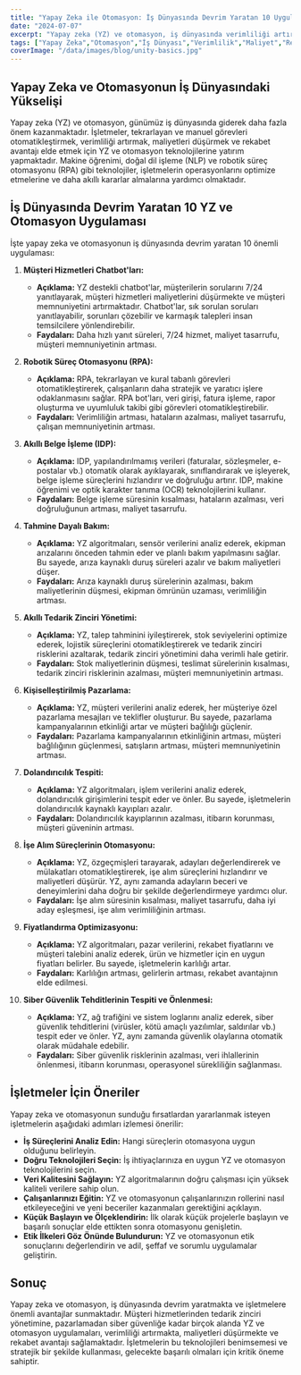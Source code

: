 ```yaml
---
title: "Yapay Zeka ile Otomasyon: İş Dünyasında Devrim Yaratan 10 Uygulama"
date: "2024-07-07"
excerpt: "Yapay zeka (YZ) ve otomasyon, iş dünyasında verimliliği artırmanın, maliyetleri düşürmenin ve rekabet avantajı elde etmenin anahtarı haline geldi. Bu makalede, yapay zeka ile otomasyonun iş dünyasında devrim yaratan 10 önemli uygulamasını ve bu uygulamaların işletmelere sağladığı faydaları inceliyoruz."
tags: ["Yapay Zeka","Otomasyon","İş Dünyası","Verimlilik","Maliyet","Rekabet","Makine Öğrenimi","RPA","Müşteri Hizmetleri","Pazarlama"]
coverImage: "/data/images/blog/unity-basics.jpg"
---
```


## Yapay Zeka ve Otomasyonun İş Dünyasındaki Yükselişi

Yapay zeka (YZ) ve otomasyon, günümüz iş dünyasında giderek daha fazla önem kazanmaktadır. İşletmeler, tekrarlayan ve manuel görevleri otomatikleştirmek, verimliliği artırmak, maliyetleri düşürmek ve rekabet avantajı elde etmek için YZ ve otomasyon teknolojilerine yatırım yapmaktadır. Makine öğrenimi, doğal dil işleme (NLP) ve robotik süreç otomasyonu (RPA) gibi teknolojiler, işletmelerin operasyonlarını optimize etmelerine ve daha akıllı kararlar almalarına yardımcı olmaktadır.

## İş Dünyasında Devrim Yaratan 10 YZ ve Otomasyon Uygulaması

İşte yapay zeka ve otomasyonun iş dünyasında devrim yaratan 10 önemli uygulaması:

1.  **Müşteri Hizmetleri Chatbot'ları:**

    *   **Açıklama:** YZ destekli chatbot'lar, müşterilerin sorularını 7/24 yanıtlayarak, müşteri hizmetleri maliyetlerini düşürmekte ve müşteri memnuniyetini artırmaktadır. Chatbot'lar, sık sorulan soruları yanıtlayabilir, sorunları çözebilir ve karmaşık talepleri insan temsilcilere yönlendirebilir.
    *   **Faydaları:** Daha hızlı yanıt süreleri, 7/24 hizmet, maliyet tasarrufu, müşteri memnuniyetinin artması.
2.  **Robotik Süreç Otomasyonu (RPA):**

    *   **Açıklama:** RPA, tekrarlayan ve kural tabanlı görevleri otomatikleştirerek, çalışanların daha stratejik ve yaratıcı işlere odaklanmasını sağlar. RPA bot'ları, veri girişi, fatura işleme, rapor oluşturma ve uyumluluk takibi gibi görevleri otomatikleştirebilir.
    *   **Faydaları:** Verimliliğin artması, hataların azalması, maliyet tasarrufu, çalışan memnuniyetinin artması.
3.  **Akıllı Belge İşleme (IDP):**

    *   **Açıklama:** IDP, yapılandırılmamış verileri (faturalar, sözleşmeler, e-postalar vb.) otomatik olarak ayıklayarak, sınıflandırarak ve işleyerek, belge işleme süreçlerini hızlandırır ve doğruluğu artırır. IDP, makine öğrenimi ve optik karakter tanıma (OCR) teknolojilerini kullanır.
    *   **Faydaları:** Belge işleme süresinin kısalması, hataların azalması, veri doğruluğunun artması, maliyet tasarrufu.
4.  **Tahmine Dayalı Bakım:**

    *   **Açıklama:** YZ algoritmaları, sensör verilerini analiz ederek, ekipman arızalarını önceden tahmin eder ve planlı bakım yapılmasını sağlar. Bu sayede, arıza kaynaklı duruş süreleri azalır ve bakım maliyetleri düşer.
    *   **Faydaları:** Arıza kaynaklı duruş sürelerinin azalması, bakım maliyetlerinin düşmesi, ekipman ömrünün uzaması, verimliliğin artması.
5.  **Akıllı Tedarik Zinciri Yönetimi:**

    *   **Açıklama:** YZ, talep tahminini iyileştirerek, stok seviyelerini optimize ederek, lojistik süreçlerini otomatikleştirerek ve tedarik zinciri risklerini azaltarak, tedarik zinciri yönetimini daha verimli hale getirir.
    *   **Faydaları:** Stok maliyetlerinin düşmesi, teslimat sürelerinin kısalması, tedarik zinciri risklerinin azalması, müşteri memnuniyetinin artması.
6.  **Kişiselleştirilmiş Pazarlama:**

    *   **Açıklama:** YZ, müşteri verilerini analiz ederek, her müşteriye özel pazarlama mesajları ve teklifler oluşturur. Bu sayede, pazarlama kampanyalarının etkinliği artar ve müşteri bağlılığı güçlenir.
    *   **Faydaları:** Pazarlama kampanyalarının etkinliğinin artması, müşteri bağlılığının güçlenmesi, satışların artması, müşteri memnuniyetinin artması.
7.  **Dolandırıcılık Tespiti:**

    *   **Açıklama:** YZ algoritmaları, işlem verilerini analiz ederek, dolandırıcılık girişimlerini tespit eder ve önler. Bu sayede, işletmelerin dolandırıcılık kaynaklı kayıpları azalır.
    *   **Faydaları:** Dolandırıcılık kayıplarının azalması, itibarın korunması, müşteri güveninin artması.
8.  **İşe Alım Süreçlerinin Otomasyonu:**

    *   **Açıklama:** YZ, özgeçmişleri tarayarak, adayları değerlendirerek ve mülakatları otomatikleştirerek, işe alım süreçlerini hızlandırır ve maliyetleri düşürür. YZ, aynı zamanda adayların beceri ve deneyimlerini daha doğru bir şekilde değerlendirmeye yardımcı olur.
    *   **Faydaları:** İşe alım süresinin kısalması, maliyet tasarrufu, daha iyi aday eşleşmesi, işe alım verimliliğinin artması.
9.  **Fiyatlandırma Optimizasyonu:**

    *   **Açıklama:** YZ algoritmaları, pazar verilerini, rekabet fiyatlarını ve müşteri talebini analiz ederek, ürün ve hizmetler için en uygun fiyatları belirler. Bu sayede, işletmelerin karlılığı artar.
    *   **Faydaları:** Karlılığın artması, gelirlerin artması, rekabet avantajının elde edilmesi.
10. **Siber Güvenlik Tehditlerinin Tespiti ve Önlenmesi:**

    *   **Açıklama:** YZ, ağ trafiğini ve sistem loglarını analiz ederek, siber güvenlik tehditlerini (virüsler, kötü amaçlı yazılımlar, saldırılar vb.) tespit eder ve önler. YZ, aynı zamanda güvenlik olaylarına otomatik olarak müdahale edebilir.
    *   **Faydaları:** Siber güvenlik risklerinin azalması, veri ihlallerinin önlenmesi, itibarın korunması, operasyonel sürekliliğin sağlanması.

## İşletmeler İçin Öneriler

Yapay zeka ve otomasyonun sunduğu fırsatlardan yararlanmak isteyen işletmelerin aşağıdaki adımları izlemesi önerilir:

*   **İş Süreçlerini Analiz Edin:** Hangi süreçlerin otomasyona uygun olduğunu belirleyin.
*   **Doğru Teknolojileri Seçin:** İş ihtiyaçlarınıza en uygun YZ ve otomasyon teknolojilerini seçin.
*   **Veri Kalitesini Sağlayın:** YZ algoritmalarının doğru çalışması için yüksek kaliteli verilere sahip olun.
*   **Çalışanlarınızı Eğitin:** YZ ve otomasyonun çalışanlarınızın rollerini nasıl etkileyeceğini ve yeni beceriler kazanmaları gerektiğini açıklayın.
*   **Küçük Başlayın ve Ölçeklendirin:** İlk olarak küçük projelerle başlayın ve başarılı sonuçlar elde ettikten sonra otomasyonu genişletin.
*   **Etik İlkeleri Göz Önünde Bulundurun:** YZ ve otomasyonun etik sonuçlarını değerlendirin ve adil, şeffaf ve sorumlu uygulamalar geliştirin.

## Sonuç

Yapay zeka ve otomasyon, iş dünyasında devrim yaratmakta ve işletmelere önemli avantajlar sunmaktadır. Müşteri hizmetlerinden tedarik zinciri yönetimine, pazarlamadan siber güvenliğe kadar birçok alanda YZ ve otomasyon uygulamaları, verimliliği artırmakta, maliyetleri düşürmekte ve rekabet avantajı sağlamaktadır. İşletmelerin bu teknolojileri benimsemesi ve stratejik bir şekilde kullanması, gelecekte başarılı olmaları için kritik öneme sahiptir.
  